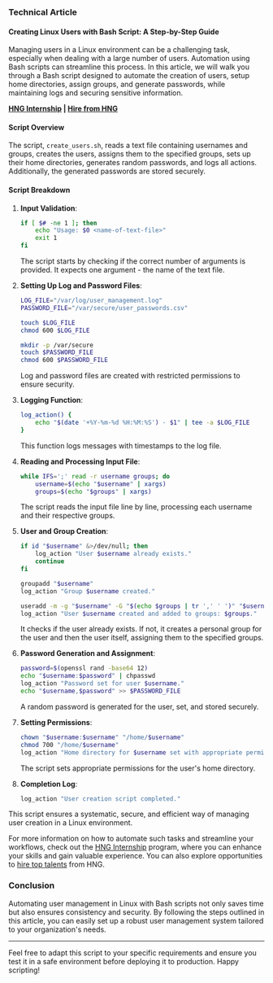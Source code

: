 ### Technical Article

#### Creating Linux Users with Bash Script: A Step-by-Step Guide

Managing users in a Linux environment can be a challenging task, especially when dealing with a large number of users. Automation using Bash scripts can streamline this process. In this article, we will walk you through a Bash script designed to automate the creation of users, setup home directories, assign groups, and generate passwords, while maintaining logs and securing sensitive information.

**[HNG Internship](https://hng.tech/internship) | [Hire from HNG](https://hng.tech/hire)**

#### Script Overview

The script, `create_users.sh`, reads a text file containing usernames and groups, creates the users, assigns them to the specified groups, sets up their home directories, generates random passwords, and logs all actions. Additionally, the generated passwords are stored securely.

#### Script Breakdown

1. **Input Validation**:
   ```bash
   if [ $# -ne 1 ]; then
       echo "Usage: $0 <name-of-text-file>"
       exit 1
   fi
   ```
   The script starts by checking if the correct number of arguments is provided. It expects one argument - the name of the text file.

2. **Setting Up Log and Password Files**:
   ```bash
   LOG_FILE="/var/log/user_management.log"
   PASSWORD_FILE="/var/secure/user_passwords.csv"
   
   touch $LOG_FILE
   chmod 600 $LOG_FILE
   
   mkdir -p /var/secure
   touch $PASSWORD_FILE
   chmod 600 $PASSWORD_FILE
   ```
   Log and password files are created with restricted permissions to ensure security.

3. **Logging Function**:
   ```bash
   log_action() {
       echo "$(date '+%Y-%m-%d %H:%M:%S') - $1" | tee -a $LOG_FILE
   }
   ```
   This function logs messages with timestamps to the log file.

4. **Reading and Processing Input File**:
   ```bash
   while IFS=';' read -r username groups; do
       username=$(echo "$username" | xargs)
       groups=$(echo "$groups" | xargs)
   ```
   The script reads the input file line by line, processing each username and their respective groups.

5. **User and Group Creation**:
   ```bash
   if id "$username" &>/dev/null; then
       log_action "User $username already exists."
       continue
   fi
   
   groupadd "$username"
   log_action "Group $username created."
   
   useradd -m -g "$username" -G "$(echo $groups | tr ',' ' ')" "$username"
   log_action "User $username created and added to groups: $groups."
   ```
   It checks if the user already exists. If not, it creates a personal group for the user and then the user itself, assigning them to the specified groups.

6. **Password Generation and Assignment**:
   ```bash
   password=$(openssl rand -base64 12)
   echo "$username:$password" | chpasswd
   log_action "Password set for user $username."
   echo "$username,$password" >> $PASSWORD_FILE
   ```
   A random password is generated for the user, set, and stored securely.

7. **Setting Permissions**:
   ```bash
   chown "$username:$username" "/home/$username"
   chmod 700 "/home/$username"
   log_action "Home directory for $username set with appropriate permissions and ownership."
   ```
   The script sets appropriate permissions for the user's home directory.

8. **Completion Log**:
   ```bash
   log_action "User creation script completed."
   ```

This script ensures a systematic, secure, and efficient way of managing user creation in a Linux environment.

For more information on how to automate such tasks and streamline your workflows, check out the [HNG Internship](https://hng.tech/internship) program, where you can enhance your skills and gain valuable experience. You can also explore opportunities to [hire top talents](https://hng.tech/hire) from HNG.

### Conclusion

Automating user management in Linux with Bash scripts not only saves time but also ensures consistency and security. By following the steps outlined in this article, you can easily set up a robust user management system tailored to your organization's needs.

---

Feel free to adapt this script to your specific requirements and ensure you test it in a safe environment before deploying it to production. Happy scripting!